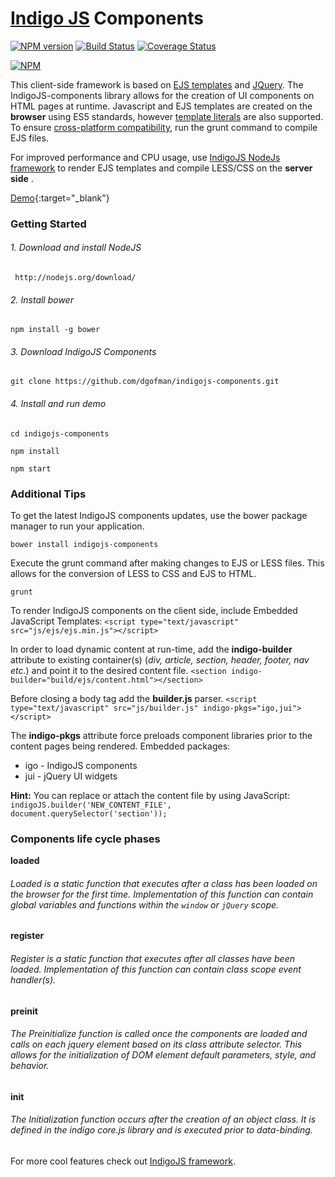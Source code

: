 # [Indigo JS](http://indigojs.com/) Components

[![NPM version](https://badge.fury.io/js/indigojs-components.svg)](http://badge.fury.io/js/indigojs-components) [![Build Status](https://travis-ci.org/dgofman/indigojs-components.svg?branch=master)](https://travis-ci.org/dgofman/indigojs-components) [![Coverage Status](https://coveralls.io/repos/github/dgofman/indigojs-components/badge.svg?branch=master)](https://coveralls.io/github/dgofman/indigojs-components?branch=master)

[![NPM](https://nodei.co/npm/indigojs-components.png?downloads=true&downloadRank=true)](https://www.npmjs.com/package/indigojs-components)


This client-side framework is based on [EJS templates](https://github.com/mde/ejs/releases/latest) and [JQuery](http://jquery.com/). The IndigoJS-components library allows for the creation of UI components on HTML pages at runtime.
Javascript and EJS templates are created on the **browser** using ES5 standards, however [template literals](https://developer.mozilla.org/en-US/docs/Web/JavaScript/Reference/Template_literals) are also supported. To ensure [cross-platform compatibility](https://developer.mozilla.org/en-US/docs/Web/JavaScript/Reference/Template_literals#Browser_compatibility), run the grunt command to compile EJS files.

For improved performance and CPU usage, use [IndigoJS NodeJs framework](https://github.com/dgofman/indigojs) to render EJS templates and compile LESS/CSS  on the **server side** .


[Demo](https://indigojs-components.herokuapp.com/index?core){:target="_blank"}


### Getting Started
 
 
###### 1. Download and install NodeJS

```
 http://nodejs.org/download/
```

###### 2. Install bower

```
npm install -g bower
```

###### 3. Download IndigoJS Components

```
git clone https://github.com/dgofman/indigojs-components.git
```

###### 4. Install and run demo

```
cd indigojs-components

npm install

npm start
```

### Additional Tips

To get the latest IndigoJS components updates, use the bower package manager to run your application.

```
bower install indigojs-components
```

Execute the grunt command after making changes to EJS or LESS files. This allows for the conversion of LESS to CSS and EJS to HTML.
```
grunt
```

To render IndigoJS components on the client side, include Embedded JavaScript Templates:
```<script type="text/javascript" src="js/ejs/ejs.min.js"></script>```

In order to load dynamic content at run-time, add the **indigo-builder** attribute to existing container(s) (*div, article, section, header, footer, nav etc.*) and point it to the desired content file.
```<section indigo-builder="build/ejs/content.html"></section> ```

Before closing a body tag add the **builder.js** parser.
 ```<script type="text/javascript" src="js/builder.js" indigo-pkgs="igo,jui"></script>```

The **indigo-pkgs**  attribute force preloads component libraries prior to the content pages being rendered.
Embedded packages:

 - igo - IndigoJS components
 - jui - jQuery UI widgets

**Hint:**
You can replace or attach the content file by using JavaScript:
```indigoJS.builder('NEW_CONTENT_FILE', document.querySelector('section'));```



### Components life cycle phases

**loaded**

###### Loaded is a static function that executes after a class has been loaded on the browser for the first time. Implementation of this function can contain global variables and functions within the ```window``` or ```jQuery``` scope.  

**register**

###### Register is a static function that executes after all classes have been loaded. Implementation of this function can contain class scope event handler(s).  

**preinit**

###### The Preinitialize function is called once the components are loaded and calls on each jquery element based on its class attribute selector. This allows for the initialization of DOM element default parameters, style, and behavior.

**init**

###### The Initialization function occurs after the creation of an object class. It is defined in the indigo core.js library and is executed prior to data-binding.


For more cool features check out [IndigoJS framework](https://github.com/dgofman/indigojs).